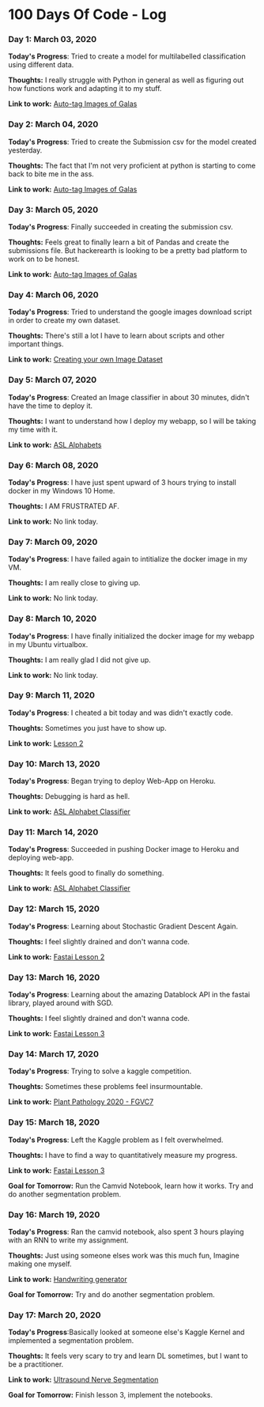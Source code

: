 # 100 Days Of Code - Log

### Day 1: March 03, 2020


**Today's Progress**: Tried to create a model for multilabelled classification using different data.

**Thoughts:** I really struggle with Python in general as well as figuring out how functions work and adapting it to my stuff.

**Link to work:** [Auto-tag Images of Galas](https://www.hackerearth.com/challenges/competitive/hackerearth-deep-learning-challenge-auto-tag-images-gala/machine-learning/auto-tag-images-of-the-gala-9e47fb31/)



### Day 2: March 04, 2020


**Today's Progress**: Tried to create the Submission csv for the model created yesterday.

**Thoughts:** The fact that I'm not very proficient at python is starting to come back to bite me in the ass.

**Link to work:** [Auto-tag Images of Galas](https://www.hackerearth.com/challenges/competitive/hackerearth-deep-learning-challenge-auto-tag-images-gala/machine-learning/auto-tag-images-of-the-gala-9e47fb31/)

### Day 3: March 05, 2020


**Today's Progress**: Finally succeeded in creating the submission csv.

**Thoughts:** Feels great to finally learn a bit of Pandas and create the submissions file. But hackerearth is looking to be a pretty bad platform to work on to be honest.

**Link to work:** [Auto-tag Images of Galas](https://www.hackerearth.com/challenges/competitive/hackerearth-deep-learning-challenge-auto-tag-images-gala/machine-learning/auto-tag-images-of-the-gala-9e47fb31/)


### Day 4: March 06, 2020


**Today's Progress**: Tried to understand the google images download script in order to create my own dataset.

**Thoughts:** There's still a lot I have to learn about scripts and other important things.

**Link to work:** [Creating your own Image Dataset](https://forums.fast.ai/t/tips-for-building-large-image-datasets/26688)


### Day 5: March 07, 2020


**Today's Progress**: Created an Image classifier in about 30 minutes, didn't have the time to deploy it.

**Thoughts:** I want to understand how I deploy my webapp, so I will be taking my time with it.

**Link to work:** [ASL Alphabets](https://www.kaggle.com/grassknoted/asl-alphabet)

### Day 6: March 08, 2020


**Today's Progress**: I have just spent upward of 3 hours trying to install docker in my Windows 10 Home.

**Thoughts:** I AM FRUSTRATED AF.

**Link to work:** No link today.


### Day 7: March 09, 2020


**Today's Progress**: I have failed again to intitialize the docker image in my VM.

**Thoughts:** I am really close to giving up.

**Link to work:** No link today.


### Day 8: March 10, 2020


**Today's Progress**: I have finally initialized the docker image for my webapp in my Ubuntu virtualbox.

**Thoughts:** I am really glad I did not give up.

**Link to work:** No link today.



### Day 9: March 11, 2020


**Today's Progress**: I cheated a bit today and was didn't exactly code.

**Thoughts:** Sometimes you just have to show up.

**Link to work:** [Lesson 2](https://course.fast.ai/videos/?lesson=2)


### Day 10: March 13, 2020


**Today's Progress**: Began trying to deploy Web-App on Heroku.

**Thoughts:** Debugging is hard as hell.

**Link to work:** [ASL Alphabet Classifier](https://github.com/punnytargaryen/ASLIdentifier)


### Day 11: March 14, 2020


**Today's Progress**: Succeeded in pushing Docker image to Heroku and deploying web-app.

**Thoughts:** It feels good to finally do something.

**Link to work:** [ASL Alphabet Classifier](https://aslalphabet-img-classifier.herokuapp.com)



### Day 12: March 15, 2020


**Today's Progress**: Learning about Stochastic Gradient Descent Again.

**Thoughts:** I feel slightly drained and don't wanna code.

**Link to work:** [Fastai Lesson 2](https://course.fast.ai/videos/?lesson=2)


### Day 13: March 16, 2020


**Today's Progress**: Learning about the amazing Datablock API in the fastai library, played around with SGD.

**Thoughts:** I feel slightly drained and don't wanna code.

**Link to work:** [Fastai Lesson 3](https://course.fast.ai/videos/?lesson=3)


### Day 14: March 17, 2020


**Today's Progress**: Trying to solve a kaggle competition.

**Thoughts:** Sometimes these problems feel insurmountable.

**Link to work:** [Plant Pathology 2020 - FGVC7](https://www.kaggle.com/c/plant-pathology-2020-fgvc7/overview)


### Day 15: March 18, 2020


**Today's Progress**: Left the Kaggle problem as I felt overwhelmed. 

**Thoughts:** I have to find a way to quantitatively measure my progress.

**Link to work:** [Fastai Lesson 3](https://course.fast.ai/videos/?lesson=3)

**Goal for Tomorrow:** Run the Camvid Notebook, learn how it works. Try and do another segmentation problem.


### Day 16: March 19, 2020


**Today's Progress**: Ran the camvid notebook, also spent 3 hours playing with an RNN to write my assignment. 

**Thoughts:** Just using someone elses work was this much fun, Imagine making one myself.

**Link to work:** [Handwriting generator](https://github.com/sjvasquez/handwriting-synthesis)

**Goal for Tomorrow:** Try and do another segmentation problem.



### Day 17: March 20, 2020


**Today's Progress**:Basically looked at someone else's Kaggle Kernel and implemented a segmentation problem.

**Thoughts:** It feels very scary to try and learn DL sometimes, but I want to be a practitioner.

**Link to work:** [Ultrasound Nerve Segmentation](https://www.kaggle.com/tanlikesmath/ultrasound-nerve-segmentation-with-fastai)

**Goal for Tomorrow:** Finish lesson 3, implement the notebooks.




